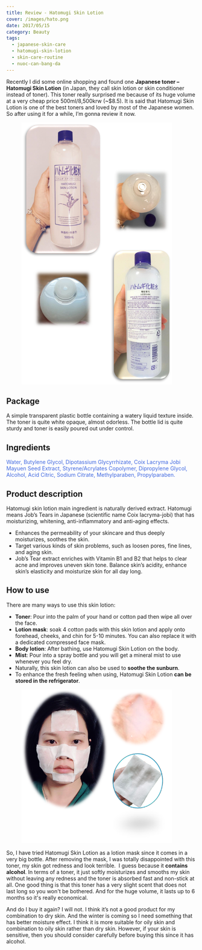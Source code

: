 ```yaml
---
title: Review - Hatomugi Skin Lotion
cover: /images/hato.png
date: 2017/05/15
category: Beauty
tags:
  - japanese-skin-care
  - hatomugi-skin-lotion
  - skin-care-routine
  - nuoc-can-bang-da
---
```


Recently I did some online shopping and found one **Japanese toner – Hatomugi Skin Lotion** (in Japan, they call skin lotion or skin conditioner instead of toner). This toner really surprised me because of its huge volume at a very cheap price 500ml/8,500krw (~$8.5). It is said that Hatomugi Skin Lotion is one of the best toners and loved by most of the Japanese women. So after using it for a while, I’m gonna review it now.


<figure style="width: 400px" class="align-center">
  <img src="./hato-1.png" alt="">
  <figcaption></figcaption>
</figure>

## Package
A simple transparent plastic bottle containing a watery liquid texture inside. The toner is quite white opaque, almost odorless. The bottle lid is quite sturdy and toner is easily poured out under control.


## Ingredients

<span style="color:royalblue"> Water, Butylene Glycol, Dipotassium Glycyrrhizate, Coix Lacryma Jobi Mayuen Seed Extract, Styrene/Acrylates Copolymer, Dipropylene Glycol, Alcohol, Acid Citric, Sodium Citrate, Methylparaben, Propylparaben. </span>


## Product description

Hatomugi skin lotion main ingredient is naturally derived extract. Hatomugi means Job’s Tears in Japanese (scientific name Coix lacryma-jobi) that has moisturizing, whitening, anti-inflammatory and anti-aging effects.


  * Enhances the permeability of your skincare and thus deeply moisturizes, soothes the skin.
  * Target various kinds of skin problems, such as loosen pores, fine lines, and aging skin.
  * Job’s Tear extract enriches with Vitamin B1 and B2 that helps to clear acne and improves uneven skin tone.
Balance skin’s acidity, enhance skin’s elasticity and moisturize skin for all day long.


## How to use
There are many ways to use this skin lotion:
  * **Toner**: Pour into the palm of your hand or cotton pad then wipe all over the face.
  * **Lotion mask**: soak 4 cotton pads with this skin lotion and apply onto forehead, cheeks, and chin for 5-10 minutes. You can also replace it with a dedicated compressed face mask.
  * **Body lotion**: After bathing, use Hatomugi Skin Lotion on the body.
  * **Mist**: Pour into a spray bottle and you will get a mineral mist to use whenever you feel dry.
  * Naturally, this skin lotion can also be used to **soothe the sunburn**.
  * To enhance the fresh feeling when using, Hatomugi Skin Lotion **can be stored in the refrigerator**.


<figure style="width: 400px" class="align-center">
  <img src="./hato-2.png" alt="">
  <figcaption></figcaption>
</figure>

So, I have tried Hatomugi Skin Lotion as a lotion mask since it comes in a very big bottle. After removing the mask, I was totally disappointed with this toner, my skin got redness and look terrible.  I guess because it **contains alcohol**. In terms of a toner, it just softly moisturizes and smooths my skin without leaving any redness and the toner is absorbed fast and non-stick at all. One good thing is that this toner has a very slight scent that does not last long so you won't be bothered. And for the huge volume, it lasts up to 6 months so it's really economical.


And do I buy it again? I will not. I think it’s not a good product for my combination to dry skin. And the winter is coming so I need something that has better moisture effect. I think it is more suitable for oily skin and combination to oily skin rather than dry skin. However, if your skin is sensitive, then you should consider carefully before buying this since it has alcohol.
